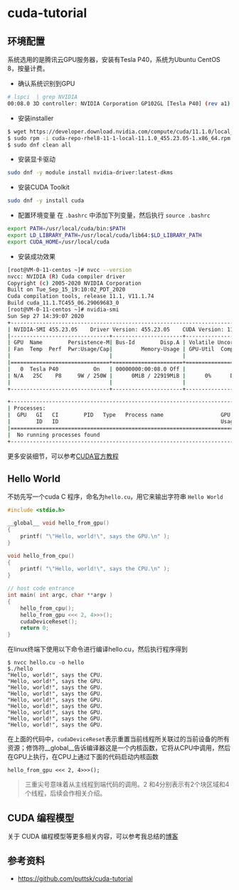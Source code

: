 # cuda-tutorial

## 环境配置

系统选用的是腾讯云GPU服务器，安装有Tesla P40，系统为Ubuntu CentOS 8，按量计费。

- 确认系统识别到GPU
```bash
# lspci  | grep NVIDIA
00:08.0 3D controller: NVIDIA Corporation GP102GL [Tesla P40] (rev a1)
```

- 安装installer
```bash
$ wget https://developer.download.nvidia.com/compute/cuda/11.1.0/local_installers/cuda-repo-rhel8-11-1-local-11.1.0_455.23.05-1.x86_64.rpm
$ sudo rpm -i cuda-repo-rhel8-11-1-local-11.1.0_455.23.05-1.x86_64.rpm
$ sudo dnf clean all
```

- 安装显卡驱动
```bash
sudo dnf -y module install nvidia-driver:latest-dkms
```

- 安装CUDA Toolkit
```bash
sudo dnf -y install cuda
```

- 配置环境变量
在 `.bashrc` 中添加下列变量，然后执行 `source .bashrc`
```bash
export PATH=/usr/local/cuda/bin:$PATH
export LD_LIBRARY_PATH=/usr/local/cuda/lib64:$LD_LIBRARY_PATH
export CUDA_HOME=/usr/local/cuda
```

- 安装成功效果

```bash
[root@VM-0-11-centos ~]# nvcc --version
nvcc: NVIDIA (R) Cuda compiler driver
Copyright (c) 2005-2020 NVIDIA Corporation
Built on Tue_Sep_15_19:10:02_PDT_2020
Cuda compilation tools, release 11.1, V11.1.74
Build cuda_11.1.TC455_06.29069683_0
[root@VM-0-11-centos ~]# nvidia-smi
Sun Sep 27 14:39:07 2020
+-----------------------------------------------------------------------------+
| NVIDIA-SMI 455.23.05    Driver Version: 455.23.05    CUDA Version: 11.1     |
|-------------------------------+----------------------+----------------------+
| GPU  Name        Persistence-M| Bus-Id        Disp.A | Volatile Uncorr. ECC |
| Fan  Temp  Perf  Pwr:Usage/Cap|         Memory-Usage | GPU-Util  Compute M. |
|                               |                      |               MIG M. |
|===============================+======================+======================|
|   0  Tesla P40           On   | 00000000:00:08.0 Off |                    0 |
| N/A   25C    P8     9W / 250W |      0MiB / 22919MiB |      0%      Default |
|                               |                      |                  N/A |
+-------------------------------+----------------------+----------------------+

+-----------------------------------------------------------------------------+
| Processes:                                                                  |
|  GPU   GI   CI        PID   Type   Process name                  GPU Memory |
|        ID   ID                                                   Usage      |
|=============================================================================|
|  No running processes found                                                 |
+-----------------------------------------------------------------------------+
```

更多安装细节，可以参考[CUDA官方教程](https://docs.nvidia.com/cuda/cuda-installation-guide-linux/index.html)

## Hello World

不妨先写一个cuda C 程序，命名为`hello.cu`，用它来输出字符串 `Hello World` 

```c hello.cu
#include <stdio.h>

__global__ void hello_from_gpu()
{
    printf( "\"Hello, world!\", says the GPU.\n" );
}

void hello_from_cpu()
{
    printf( "\"Hello, world!\", says the CPU.\n" );
}

// host code entrance
int main( int argc, char **argv )
{
    hello_from_cpu();
    hello_from_gpu <<< 2, 4>>>();
    cudaDeviceReset();
    return 0;
}
```
在linux终端下使用以下命令进行编译hello.cu，然后执行程序得到

```
$ nvcc hello.cu -o hello
$./hello
"Hello, world!", says the CPU.
"Hello, world!", says the GPU.
"Hello, world!", says the GPU.
"Hello, world!", says the GPU.
"Hello, world!", says the GPU.
"Hello, world!", says the GPU.
"Hello, world!", says the GPU.
"Hello, world!", says the GPU.
"Hello, world!", says the GPU.
```
在上面的代码中，`cudaDeviceReset`表示重置当前线程所关联过的当前设备的所有资源；修饰符__global__告诉编译器这是一个内核函数，它将从CPU中调用，然后在GPU上执行，在CPU上通过下面的代码启动内核函数
```
hello_from_gpu <<< 2, 4>>>();
```
> 三重尖号意味着从主线程到端代码的调用。2 和4分别表示有2个块区域和4个线程，后续会作相关介绍。


## CUDA 编程模型

关于 CUDA 编程模型等更多相关内容，可以参考我总结的[博客](http://houmin.cc/posts/5004f8e5)

## 参考资料

- https://github.com/puttsk/cuda-tutorial
